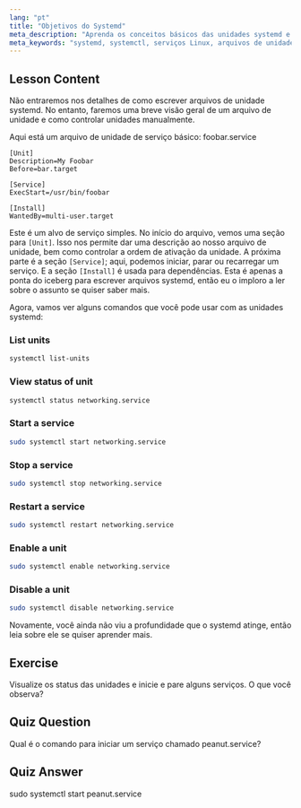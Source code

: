 ```yaml
---
lang: "pt"
title: "Objetivos do Systemd"
meta_description: "Aprenda os conceitos básicos das unidades systemd e os comandos essenciais do systemctl. Entenda como gerenciar serviços, visualizar status e habilitar unidades no Linux. Comece sua jornada!"
meta_keywords: "systemd, systemctl, serviços Linux, arquivos de unidade, iniciante, tutorial, guia, comandos Linux"
---
```


## Lesson Content

Não entraremos nos detalhes de como escrever arquivos de unidade systemd. No entanto, faremos uma breve visão geral de um arquivo de unidade e como controlar unidades manualmente.

Aqui está um arquivo de unidade de serviço básico: foobar.service

```
[Unit]
Description=My Foobar
Before=bar.target

[Service]
ExecStart=/usr/bin/foobar

[Install]
WantedBy=multi-user.target
```

Este é um alvo de serviço simples. No início do arquivo, vemos uma seção para `[Unit]`. Isso nos permite dar uma descrição ao nosso arquivo de unidade, bem como controlar a ordem de ativação da unidade. A próxima parte é a seção `[Service]`; aqui, podemos iniciar, parar ou recarregar um serviço. E a seção `[Install]` é usada para dependências. Esta é apenas a ponta do iceberg para escrever arquivos systemd, então eu o imploro a ler sobre o assunto se quiser saber mais.

Agora, vamos ver alguns comandos que você pode usar com as unidades systemd:

### List units

```bash
systemctl list-units
```

### View status of unit

```bash
systemctl status networking.service
```

### Start a service

```bash
sudo systemctl start networking.service
```

### Stop a service

```bash
sudo systemctl stop networking.service
```

### Restart a service

```bash
sudo systemctl restart networking.service
```

### Enable a unit

```bash
sudo systemctl enable networking.service
```

### Disable a unit

```bash
sudo systemctl disable networking.service
```

Novamente, você ainda não viu a profundidade que o systemd atinge, então leia sobre ele se quiser aprender mais.

## Exercise

Visualize os status das unidades e inicie e pare alguns serviços. O que você observa?

## Quiz Question

Qual é o comando para iniciar um serviço chamado peanut.service?

## Quiz Answer

sudo systemctl start peanut.service
